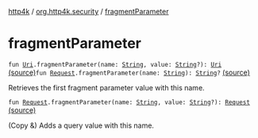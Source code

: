 [http4k](../index.md) / [org.http4k.security](index.md) / [fragmentParameter](./fragment-parameter.md)

# fragmentParameter

`fun `[`Uri`](../org.http4k.core/-uri/index.md)`.fragmentParameter(name: `[`String`](https://kotlinlang.org/api/latest/jvm/stdlib/kotlin/-string/index.html)`, value: `[`String`](https://kotlinlang.org/api/latest/jvm/stdlib/kotlin/-string/index.html)`?): `[`Uri`](../org.http4k.core/-uri/index.md) [(source)](https://github.com/http4k/http4k/blob/master/http4k-security-oauth/src/main/kotlin/org/http4k/security/FragmentParameters.kt#L14)`fun `[`Request`](../org.http4k.core/-request/index.md)`.fragmentParameter(name: `[`String`](https://kotlinlang.org/api/latest/jvm/stdlib/kotlin/-string/index.html)`): `[`String`](https://kotlinlang.org/api/latest/jvm/stdlib/kotlin/-string/index.html)`?` [(source)](https://github.com/http4k/http4k/blob/master/http4k-security-oauth/src/main/kotlin/org/http4k/security/FragmentParameters.kt#L21)

Retrieves the first fragment parameter value with this name.

`fun `[`Request`](../org.http4k.core/-request/index.md)`.fragmentParameter(name: `[`String`](https://kotlinlang.org/api/latest/jvm/stdlib/kotlin/-string/index.html)`, value: `[`String`](https://kotlinlang.org/api/latest/jvm/stdlib/kotlin/-string/index.html)`?): `[`Request`](../org.http4k.core/-request/index.md) [(source)](https://github.com/http4k/http4k/blob/master/http4k-security-oauth/src/main/kotlin/org/http4k/security/FragmentParameters.kt#L26)

(Copy &amp;) Adds a query value with this name.

